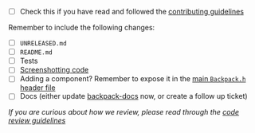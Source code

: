 <!--
Thanks for contributing to Backpack :pray:

Please include a description of the changes you are introducing and some screenshots if appropriate.
-->

+ [ ] Check this if you have read and followed the [contributing guidelines](https://github.com/Skyscanner/backpack-ios/blob/main/CONTRIBUTING.md)

Remember to include the following changes:
+ [ ] `UNRELEASED.md`
+ [ ] `README.md`
+ [ ] Tests
+ [ ] [Screenshotting code](https://github.com/Skyscanner/backpack-ios/blob/main/Example/Backpack%20Screenshot/Screenshots.swift)
+ [ ] Adding a component? Remember to expose it in the [main `Backpack.h` header file](https://github.com/Skyscanner/backpack-ios/tree/main/Backpack/Backpack.h)
+ [ ] Docs (either update [backpack-docs](https://github.com/Skyscanner/backpack-docs) now, or create a follow up ticket)

_If you are curious about how we review, please read through the [code review guidelines](https://github.com/Skyscanner/backpack/blob/main/CODE_REVIEW_GUIDELINES.md)_